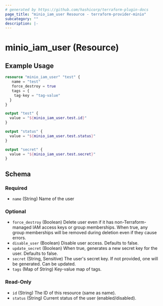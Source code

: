 ```yaml
---
# generated by https://github.com/hashicorp/terraform-plugin-docs
page_title: "minio_iam_user Resource - terraform-provider-minio"
subcategory: ""
description: |-
---
```


# minio_iam_user (Resource)

## Example Usage

```terraform
resource "minio_iam_user" "test" {
   name = "test"
   force_destroy = true
   tags = {
    tag-key = "tag-value"
  }
}

output "test" {
  value = "${minio_iam_user.test.id}"
}

output "status" {
  value = "${minio_iam_user.test.status}"
}

output "secret" {
  value = "${minio_iam_user.test.secret}"
}
```

<!-- schema generated by tfplugindocs -->

## Schema

### Required

- `name` (String) Name of the user

### Optional

- `force_destroy` (Boolean) Delete user even if it has non-Terraform-managed IAM access keys or group memberships. When true, any group memberships will be removed during deletion even if they cause errors.
- `disable_user` (Boolean) Disable user access. Defaults to false.
- `update_secret` (Boolean) When true, generates a new secret key for the user. Defaults to false.
- `secret` (String, Sensitive) The user's secret key. If not provided, one will be generated. Can be updated.
- `tags` (Map of String) Key-value map of tags.

### Read-Only

- `id` (String) The ID of this resource (same as name).
- `status` (String) Current status of the user (enabled/disabled).
